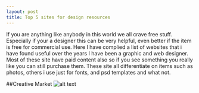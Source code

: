```yaml
---
layout: post
title: Top 5 sites for design resources
---
```


If you are anything like anybody in this world we all crave free stuff. Especially if your a designer this can be very helpful, even better if the item is free for commercial use. Here I have complied a list of websites that i have found useful over the years I have been a graphic and web designer. Most of these site have paid content also so if you see something you really like you can still purchase them. These site all differentiate on items such as photos, others i use just for fonts, and psd templates and what not.

##Creative Market[](https://creativemarket.com/free-goods)
![alt text]("http://siliconflorist.com/wp-content/uploads/2012/01/Creative-Market.jpg")
